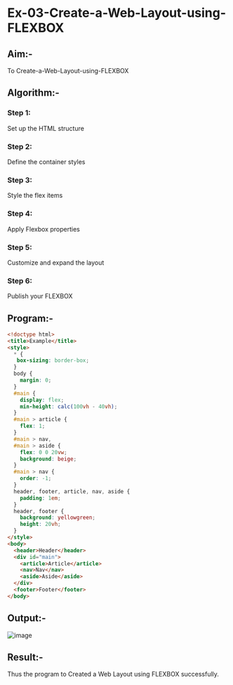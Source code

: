# Ex-03-Create-a-Web-Layout-using-FLEXBOX
## Aim:-
To Create-a-Web-Layout-using-FLEXBOX
## Algorithm:-
### Step 1:
Set up the HTML structure
### Step 2:
Define the container styles
### Step 3:
Style the flex items
### Step 4:
Apply Flexbox properties
### Step 5:
Customize and expand the layout
### Step 6:
Publish your FLEXBOX
## Program:-
```html
<!doctype html>
<title>Example</title>
<style>
  * {
   box-sizing: border-box; 
  }
  body {
    margin: 0;
  }
  #main {
    display: flex;
    min-height: calc(100vh - 40vh);
  }
  #main > article {
    flex: 1;
  }
  #main > nav, 
  #main > aside {
    flex: 0 0 20vw;
    background: beige;
  }
  #main > nav {
    order: -1;
  }
  header, footer, article, nav, aside {
    padding: 1em;
  }
  header, footer {
    background: yellowgreen;
    height: 20vh;
  }
</style>
<body>
  <header>Header</header>
  <div id="main">
    <article>Article</article>
    <nav>Nav</nav>
    <aside>Aside</aside>
  </div>
  <footer>Footer</footer>
</body>
```
## Output:-
![image](https://github.com/Bharath745/19AI545-Ex-03/assets/94508354/649ee31d-a71e-4f45-aef0-28610efbaef3)

## Result:-

Thus the program to Created a Web Layout using FLEXBOX successfully.
